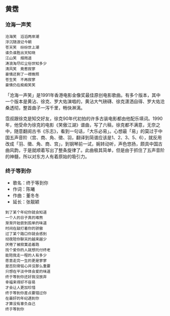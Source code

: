 ## 黄霑

### 沧海一声笑

```
沧海笑　滔滔两岸潮
浮沉随浪记今朝
苍天笑　纷纷世上潮
谁负谁胜出天知晓
江山笑　烟雨遥
涛浪淘尽红尘俗世知多少
清风笑　竟惹寂寥
豪情还剩了一襟晚照
苍生笑　不再寂寥
豪情仍在痴痴笑笑
```

「沧海一声笑」是1991年香港电影金像奖最佳原创电影歌曲。有多个版本，其中一个版本是黄沾、徐克、罗大佑演唱的，黄沾大气磅礴、徐克潇洒自得、罗大佑沧桑透彻，整首曲子一泻千里，畅快淋漓。

霑叔跟徐克是知交好友，徐克90年代初拍的许多古装电影都由他配乐填词。1990年，他受命为徐克的电影《笑傲江湖》谱曲，写了六稿，徐克都不满意，无奈之中，随意翻阅古书《乐志》，看到一句话，「大乐必易」。心想最「易」的莫过于中国五声音阶（宫、商、角、徵、羽，翻译到简谱应该是1、2、3、5、6），就反用改成「羽、徵、角、商、宫」，到钢琴前一试，婉转动听，声色悠扬，颇具中国古曲风韵，于是就顺着写出了整条旋律了。此曲极其简单，但是由于抓住了五声音阶的神髓，所以对东方人有着原始的吸引力。


### 终于等到你

* 歌名：终于等到你
* 作词：陈曦
* 作曲：董冬冬
* 延长：张靓颖

```
到了某个年纪你就会知道
一个人的日子真的难熬
渐渐开始尝到孤单的味道
时间在敲打着你的骄傲 
过了某个路口你就会感到
彻夜陪你聊天的越来越少
厌倦了被寂寞追着跑 
找个爱你的人就想托付终老 
能陪我走一程的人有多少
愿意走完一生的更是寥寥 
是否刻骨铭心并没那么重要 
只想在平淡中体会爱的味道 
终于等到你还好我没放弃 
幸福来得好不容易 
才会让人更加珍惜 
终于等到你差点要错过你 
在最好的年纪遇到你 
才算没有辜负自己 
终于等到你
```

